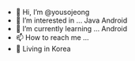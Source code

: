 - 👋 Hi, I’m @yousojeong
- 👀 I’m interested in ... Java Android
- 🌱 I’m currently learning ... Android
- 📫 How to reach me ... 
- 🚀 Living in Korea

<!---
yousojeong/yousojeong is a ✨ special ✨ repository because its `README.md` (this file) appears on your GitHub profile.
You can click the Preview link to take a look at your changes.
--->
